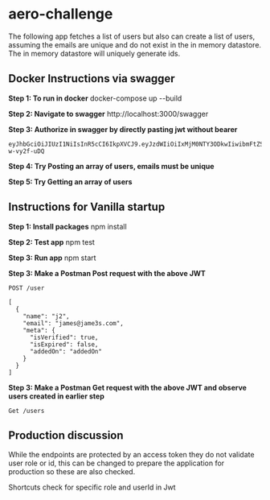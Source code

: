# aero-challenge

The following app fetches a list of users but also can create a list of users,
assuming the emails are unique and do not exist in the in memory datastore.
The in memory datastore will uniquely generate ids.

## Docker Instructions via swagger

**Step 1: To run in docker**
docker-compose up --build

**Step 2: Navigate to swagger**
http://localhost:3000/swagger

**Step 3: Authorize in swagger by directly pasting jwt without bearer**

```
eyJhbGciOiJIUzI1NiIsInR5cCI6IkpXVCJ9.eyJzdWIiOiIxMjM0NTY3ODkwIiwibmFtZSI6IkpvaG4gRG9lIiwiaWF0IjoxNTE2MjM5MDIyfQ.8f4907mNMQyNONWfS1J8WPTz6MBYLMHd-w-vy2f-uDQ
```

**Step 4: Try Posting an array of users, emails must be unique**

**Step 5: Try Getting an array of users**

## Instructions for Vanilla startup

**Step 1: Install packages**
npm install

**Step 2: Test app**
npm test

**Step 3: Run app**
npm start

**Step 3: Make a Postman Post request with the above JWT**

```
POST /user

[
  {
    "name": "j2",
    "email": "james@jame3s.com",
    "meta": {
      "isVerified": true,
      "isExpired": false,
      "addedOn": "addedOn"
    }
  }
]

```

**Step 3: Make a Postman Get request with the above JWT and observe users created in earlier step**

```
Get /users

```

## Production discussion

While the endpoints are protected by an access token they do not validate user role or id,
this can be changed to prepare the application for production so these are also checked.

Shortcuts check for specific role and userId in Jwt

